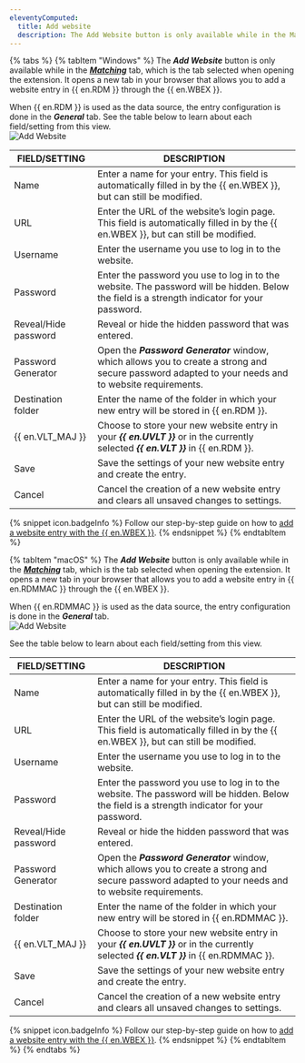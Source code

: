 ```yaml
---
eleventyComputed:
  title: Add website
  description: The Add Website button is only available while in the Matching tab, which is the tab selected when opening the extension. It opens a new tab in your browser that allows you to add a website entry in {{ en.RDM }} through the {{ en.WBEX }}. 
---
```

{% tabs %}
{% tabItem "Windows" %}
The ***Add Website*** button is only available while in the [***Matching***](/rdm/windows/workspace-browser-extension/workspace-browser-extension-user-interface/side-menu/) tab, which is the tab selected when opening the extension. It opens a new tab in your browser that allows you to add a website entry in {{ en.RDM }} through the {{ en.WBEX }}.  

When {{ en.RDM }} is used as the data source, the entry configuration is done in the ***General*** tab. 
See the table below to learn about each field/setting from this view.  
![Add Website](https://webdevolutions.azureedge.net/docs/en/rdm/windows/RDMWin2130.png) 

| FIELD/SETTING | DESCRIPTION |
|---------------|-------------|
| Name | Enter a name for your entry. This field is automatically filled in by the {{ en.WBEX }}, but can still be modified.              |
| URL | Enter the URL of the website’s login page. This field is automatically filled in by the {{ en.WBEX }}, but can still be modified. |
| Username | Enter the username you use to log in to the website.                                                                         |
| Password | Enter the password you use to log in to the website. The password will be hidden. Below the field is a strength indicator for your password. |
| Reveal/Hide password | Reveal or hide the hidden password that was entered.                                                             |
| Password Generator | Open the ***Password Generator*** window, which allows you to create a strong and secure password adapted to your needs and to website requirements. |
| Destination folder | Enter the name of the folder in which your new entry will be stored in {{ en.RDM }}.                               |
| {{ en.VLT_MAJ }} | Choose to store your new website entry in your ***{{ en.UVLT }}*** or in the currently selected ***{{ en.VLT }}*** in {{ en.RDM }}.                    |
| Save | Save the settings of your new website entry and create the entry.                                                                |
| Cancel | Cancel the creation of a new website entry and clears all unsaved changes to settings.                                         |

{% snippet icon.badgeInfo %} 
Follow our step-by-step guide on how to [add a website entry with the {{ en.WBEX }}](/rdm/windows/workspace-browser-extension/using-workspace-browser-extension/add-website-entry-workspace-browser-extension/). 
{% endsnippet %}
{% endtabItem %}

{% tabItem "macOS" %}
The ***Add Website*** button is only available while in the [***Matching***](/rdm/mac/workspace-browser-extension/workspace-browser-extension-user-interface/side-menu/#matching-tab) tab, which is the tab selected when opening the extension. It opens a new tab in your browser that allows you to add a website entry in {{ en.RDMMAC }} through the {{ en.WBEX }}.  

When {{ en.RDMMAC }} is used as the data source, the entry configuration is done in the ***General*** tab.  
![Add Website](https://webdevolutions.azureedge.net/docs/en/rdm/mac/RDMMac2045.png) 

See the table below to learn about each field/setting from this view. 

| FIELD/SETTING          | DESCRIPTION |
|------------------------|-------------|
| Name                   | Enter a name for your entry. This field is automatically filled in by the {{ en.WBEX }}, but can still be modified.             |
| URL                    | Enter the URL of the website’s login page. This field is automatically filled in by the {{ en.WBEX }}, but can still be modified. |
| Username               | Enter the username you use to log in to the website. |
| Password               | Enter the password you use to log in to the website. The password will be hidden. Below the field is a strength indicator for your password.  |
| Reveal/Hide password   | Reveal or hide the hidden password that was entered. |
| Password Generator     | Open the ***Password Generator*** window, which allows you to create a strong and secure password adapted to your needs and to website requirements.                              |
| Destination folder     | Enter the name of the folder in which your new entry will be stored in {{ en.RDMMAC }}. |
| {{ en.VLT_MAJ }}       | Choose to store your new website entry in your ***{{ en.UVLT }}*** or in the currently selected ***{{ en.VLT }}*** in {{ en.RDMMAC }}. |
| Save                   | Save the settings of your new website entry and create the entry. |
| Cancel                 | Cancel the creation of a new website entry and clears all unsaved changes to settings. |

{% snippet icon.badgeInfo %} 
Follow our step-by-step guide on how to [add a website entry with the {{ en.WBEX }}](/rdm/mac/workspace-browser-extension/using-workspace-browser-extension/add-website-entry-with-workspace-browser-extension/). 
{% endsnippet %}
{% endtabItem %}
{% endtabs %}